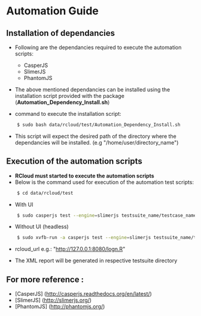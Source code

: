 # Automation Guide

## Installation of dependancies
* Following are the dependancies required to execute the automation scripts:
    * CasperJS
    * SlimerJS
    * PhantomJS
    

* The above mentioned dependancies can be installed using the installation script provided with the package (**Automation_Dependency_Install.sh**) 
* command to execute the installation script: 

```sh
	$ sudo bash data/rcloud/test/Automation_Dependency_Install.sh
```  
* This script will expect the desired path of the directory where the dependancies will be installed. (e.g "/home/user/directory_name") 

## Execution of the automation scripts
- **RCloud must started to execute the automation scripts**
- Below is the command used for execution of the automation test scripts:

```sh
	$ cd data/rcloud/test
```
- With UI

```sh
	$ sudo casperjs test --engine=slimerjs testsuite_name/testcase_name.js --username=github_username --password=github_password --url=rcloud_url --xunit=testsuite_name/report_name.xml
```
- Without UI (headless)

```sh
	$ sudo xvfb-run -a casperjs test --engine=slimerjs testsuite_name/testcase_name.js --username=github_username --password=github_password --url=rcloud_url --xunit=testsuite_name/report_name.xml
```
- rcloud_url e.g.: "http://127.0.0.1:8080/logn.R"

* The XML report will be generated in respective testsuite directory

## For more reference :
- [CasperJS] (http://casperjs.readthedocs.org/en/latest/)
- [SlimerJS] (http://slimerjs.org/)
- [PhantomJS] (http://phantomjs.org/)
